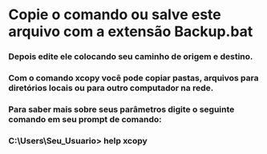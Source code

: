 # Copie o comando ou salve este arquivo com a extensão Backup.bat

### Depois edite ele colocando seu caminho de origem e destino.

### Com o comando xcopy você pode copiar pastas, arquivos para diretórios locais ou para outro computador na rede.

### Para saber mais sobre seus parâmetros digite o seguinte comando em seu prompt de comando:

### C:\Users\Seu_Usuario> help xcopy
